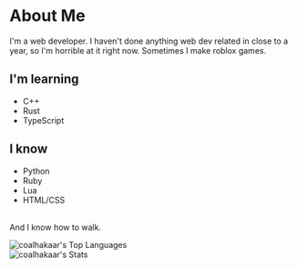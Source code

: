 # About Me
I'm a web developer. I haven't done anything web dev related in close to a year, so I'm horrible at it right now. Sometimes I make roblox games. 

## I'm learning
- C++
- Rust
- TypeScript

## I know
- Python
- Ruby
- Lua
- HTML/CSS
</br>
And I know how to walk.

![coalhakaar's Top Languages](https://github-readme-stats.vercel.app/api/top-langs/?username=coalhakaar&theme=dark&show_icons=true&hide_border=false&layout=compact)
</br>
![coalhakaar's Stats](https://github-readme-stats.vercel.app/api?username=coalhakaar&theme=dark&show_icons=true&hide_border=false&count_private=true)
